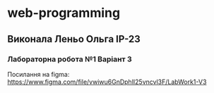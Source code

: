 # web-programming
## Виконала Леньо Ольга ІР-23
### Лабораторна робота №1 Варіант 3
Посилання на figma: https://www.figma.com/file/vwiwu6GnDphlI25vncvl3F/LabWork1-V3

